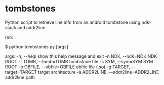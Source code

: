 tombstones
==========

Python script to retrieve line info from an android tombstone using ndk-stack and addr2line

run:

$ python tombstones.py [args]

args:
  -h, --help            show this help message and exit
  -n NDK, --ndk=NDK     NDK ROOT
  -t TOMB, --tomb=TOMB  tombstone file
  -s SYM, --sym=SYM     SYM ROOT
  -o OBFILE, --obfile=OBFILE
                        obfile file (.so)
  -g TARGET, --target=TARGET
                        target architecture
  -a ADDR2LINE, --addr2line=ADDR2LINE
                        addr2line path

